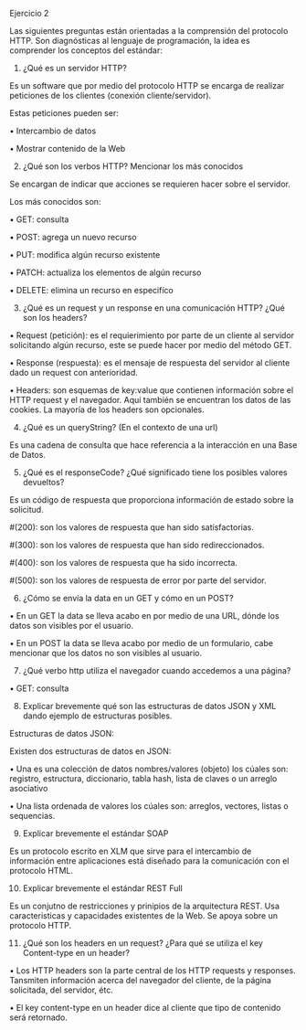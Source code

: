 Ejercicio 2 

Las siguientes preguntas están orientadas a la comprensión del protocolo HTTP. Son diagnósticas al lenguaje de programación, la idea es comprender los conceptos del estándar:

1. ¿Qué es un servidor HTTP? 

Es un software que por medio del protocolo HTTP se encarga de realizar peticiones de los clientes (conexión cliente/servidor). 

Estas peticiones pueden ser:

•	Intercambio de datos

•	Mostrar contenido de la Web

2. ¿Qué son los verbos HTTP? Mencionar los más conocidos

Se encargan de indicar que acciones se requieren hacer sobre el servidor. 

Los más conocidos son:

•	GET: consulta

•	POST: agrega un nuevo recurso

•	PUT: modifica algún recurso existente

•	PATCH: actualiza los elementos de algún recurso

•	DELETE: elimina un recurso en especifíco

3. ¿Qué es un request y un response en una comunicación HTTP? ¿Qué son los headers? 

•	Request (petición): es el requierimiento por parte de un cliente al servidor solicitando algún recurso, este se puede hacer por medio del método GET.

•	Response (respuesta): es el mensaje de respuesta del servidor al cliente dado un request con anterioridad.

•	Headers: son esquemas de key:value que contienen información sobre el HTTP request y el navegador. Aquí también se encuentran los datos de las cookies. La mayoría de los headers son opcionales.

4.	¿Qué es un queryString? (En el contexto de una url)

Es una cadena de consulta que hace referencia a la interacción en una Base de Datos.
	
5.	¿Qué es el responseCode? ¿Qué significado tiene los posibles valores devueltos?

Es un código de respuesta que proporciona información de estado sobre la solicitud.

#(200): son los valores de respuesta que han sido satisfactorias.

#(300): son los valores de respuesta que han sido redireccionados.

#(400): son los valores de respuesta que ha sido incorrecta.

#(500): son los valores de respuesta de error por parte del servidor.

6. ¿Cómo se envía la data en un GET y cómo en un POST? 

• En un  GET la data se lleva acabo en por medio de una URL, dónde los datos son visibles por el usuario.

• En un  POST la data se lleva acabo por medio de un formulario, cabe mencionar que los datos no son visibles al usuario.

7. ¿Qué verbo http utiliza el navegador cuando accedemos a una página?

• GET: consulta

8. Explicar brevemente qué son las estructuras de datos JSON y XML dando ejemplo de estructuras posibles.

Estructuras de datos JSON:

Existen dos estructuras de datos en JSON:

• Una es una colección de datos nombres/valores (objeto) los cúales son: registro, estructura, diccionario, tabla hash, lista de claves o un arreglo asociativo  

• Una lista ordenada de valores los cúales son: arreglos, vectores, listas o sequencias.

9. Explicar brevemente el estándar SOAP

Es un protocolo escrito en XLM  que sirve para el intercambio de información entre aplicaciones está diseñado para la comunicación con el protocolo HTML.  

10. Explicar brevemente el estándar REST Full

Es un conjutno de restricciones y prinipios de la arquitectura REST. Usa caracteristicas y capacidades  existentes de la Web. Se apoya sobre un protocolo HTTP.

11. ¿Qué son los headers en un request? ¿Para qué se utiliza el key Content-type en un header?

• Los HTTP headers son la parte central de los HTTP requests y responses. Tansmiten información acerca del navegador del cliente, de la página solicitada, del servidor, étc.

• El key content-type en un header dice al cliente que tipo de contenido será retornado.




 
